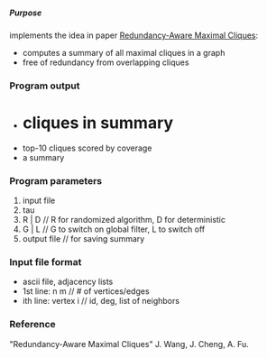##### Purpose
implements the idea in paper [Redundancy-Aware Maximal Cliques][1]:
+  computes a summary of all maximal cliques in a graph
+  free of  redundancy from overlapping cliques


### Program output
+  # cliques in summary
+  top-10 cliques scored by coverage
+  a summary

### Program parameters
1.  input file
2.  tau
3.  R | D // R for randomized algorithm, D for deterministic
4.  G | L	// G to switch on global filter, L to switch off
5.  output file	// for saving summary

### Input file format
+  ascii file, adjacency lists
+  1st line:	n m	// # of vertices/edges
+  ith line:	vertex i	// id, deg, list of neighbors

### Reference
[1]: http://www.cse.cuhk.edu.hk/~jwang/publication/kdd13.pdf (SIGKDD'13)
"Redundancy-Aware Maximal Cliques" J. Wang, J. Cheng, A. Fu.
